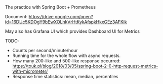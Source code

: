 The practice with Spring Boot + Prometheus

Document: https://drive.google.com/open?id=16DUc5KDOgY9bEwXOLhkVrHtKykAfspkHkxGEz3AFKik

May also has Grafana UI which provides Dashboard UI for Metrics


TODO:
+ Counts per second/minute/hour
+ Running time for the whole flow with async requests.
+ How many 200-like and 500-like response occurred: https://touk.pl/blog/2018/03/05/spring-boot-2-0-http-request-metrics-with-micrometer/
+ Response time statistics: mean, median, percentiles




